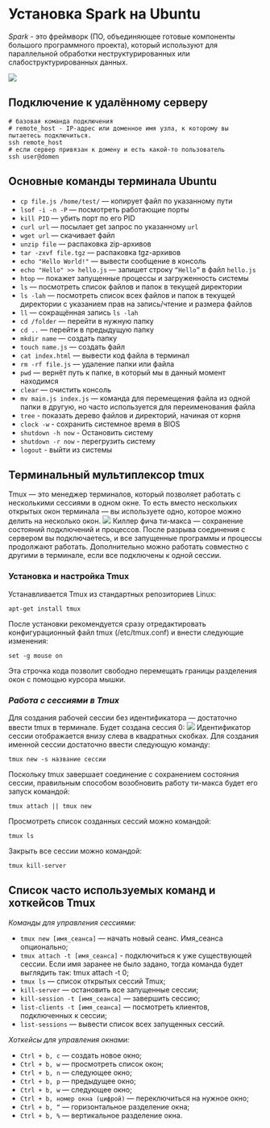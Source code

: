 # Установка Spark на Ubuntu
*Spark* - это фреймворк (ПО, объединяющее готовые компоненты большого программного проекта), который используют для параллельной обработки неструктурированных или слабоструктурированных данных.

![](https://bigdataschool.ru/wp-content/uploads/2019/10/spark0.png)

## Подключение к удалённому серверу
 
```shell
# базовая команда подключения
# remote_host - IP-адрес или доменное имя узла, к которому вы пытаетесь подключиться.
ssh remote_host 
# если сервер привязан к домену и есть какой-то пользователь
ssh user@domen
```

## Основные команды терминала Ubuntu
- `cp file.js /home/test/` — копирует файл по указанному пути
- `lsof -i -n -P` — посмотреть работающие порты
- `kill PID` — убить порт по его PID
- `curl url` — посылает get запрос по указанному `url`
- `wget url` — скачивает файл
- `unzip file` — распаковка zip-архивов
- `tar -zxvf file.tgz` — распаковка tgz-архивов
- `echo "Hello World!"` — вывести сообщение в консоль
- `echo "Hello" >> hello.js` — запишет строку `“Hello”` в файл `hello.js`
- `htop` — покажет запущенные процессы и загруженность системы
- `ls` — посмотреть список файлов и папок в текущей директории
- `ls -lah` — посмотреть список всех файлов и папок в текущей директории с указанием прав на запись/чтение и размера файлов
- `ll` — сокращённая запись `ls -lah`
- `cd /folder`  — перейти в нужную папку
- `cd ..` — перейти в предыдущую папку
- `mkdir name` — создать папку
- `touch name.js` — создать файл
- `cat index.html` — вывести код файла в терминал
- `rm -rf file.js` — удаление папки или файла
- `pwd` — вернёт путь к папке, в который мы в данный момент находимся
- `clear` — очистить консоль
- `mv main.js index.js` — команда для перемещения файла из одной папки в другую, но часто используется для переименования файла
- `tree` - показать дерево файлов и директорий, начиная от корня
- `clock -w` - сохранить системное время в BIOS
- `shutdown -h now` - Остановить систему
- `shutdown -r now` - перегрузить систему
- `logout` - выйти из системы

## Терминальный мультиплексор tmux
Tmux — это менеджер терминалов, который позволяет работать с несколькими сессиями в одном окне. То есть вместо нескольких открытых окон терминала — вы используете одно, которое можно делить на несколько окон.
![](https://static.1cloud.ru/img/support/377.png)
Киллер фича ти-макса — сохранение состояний подключений и процессов. После разрыва соединения с сервером вы подключаетесь, и все запущенные программы и процессы продолжают работать. Дополнительно можно работать совместно с другими в терминале, если все подключены к одной сессии.

### Установка и настройка Tmux
Устанавливается Tmux из стандартных репозиториев Linux:
```shell
apt-get install tmux
```
После установки рекомендуется сразу отредактировать конфигурационный файл tmux (/etc/tmux.conf) и внести следующие изменения:
```shell
set -g mouse on
```
Эта строчка кода позволит свободно перемещать границы разделения окон с помощью курсора мышки.
### *Работа с сессиями в Tmux*
Для создания рабочей сессии без идентификатора — достаточно ввести tmux в терминале. Будет создана сессия 0:
![](https://static.1cloud.ru/img/support/378.png)
Идентификатор сессии отображается внизу слева в квадратных скобках. Для создания именной сессии достаточно ввести следующую команду:
```shell
tmux new -s название сессии
```
Поскольку tmux завершает соединение с сохранением состояния сессии, правильным способом возобновить работу ти-макса будет его запуск командой:
```shell
tmux attach || tmux new
```
Просмотреть список созданных сессий можно командой:
```shell
tmux ls
```
Закрыть все сессии можно командой:
```shell
tmux kill-server
```
## Список часто используемых команд и хоткейсов Tmux
*Команды для управления сессиями:*
- `tmux new [имя_сеанса]` — начать новый сеанс. Имя_сеанса опционально;
- `tmux attach -t [имя_сеанса]` - подключиться к уже существующей сессии. Если имя заранее не было задано, тогда команда будет выглядить так: tmux attach -t 0;
- `tmux ls` — список открытых сессий Tmux;
- `kill-server` — остановить все запущенные сессии;
- `kill-session -t [имя_сеанса]` — завершить сессию;
- `list-clients -t [имя_сеанса]` — посмотреть клиентов, подключенных к сессии;
- `list-sessions` — вывести список всех запущенных сессий.

*Хоткейсы для управления окнами:*
- `Ctrl + b, c` — создать новое окно;
- `Ctrl + b, w` — просмотреть список окон;
- `Ctrl + b, n` — следующее окно;
- `Ctrl + b, p` — предыдущее окно;
- `Ctrl + b, w` — следующее окно;
- `Ctrl + b, номер окна (цифрой)` — переключиться на нужное окно;
- `Ctrl + b, “` — горизонтальное разделение окна;
- `Ctrl + b, %` — вертикальное разделение окна.
